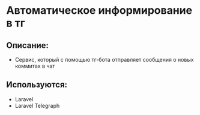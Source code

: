 # Автоматическое информирование в тг

## Описание:
- Сервис, который с помощью тг-бота отправляет сообщения о новых коммитах в чат

## Используются:
- Laravel
- Laravel Telegraph
